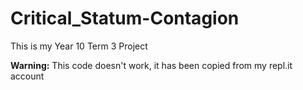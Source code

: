 # Critical_Statum-Contagion
This is my Year 10 Term 3 Project

**Warning:** This code doesn't work, it has been copied from my repl.it account

